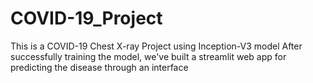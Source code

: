# COVID-19_Project
This is a COVID-19 Chest X-ray Project using Inception-V3 model
After successfully training the model, we've built a streamlit web app for predicting the disease through an interface
